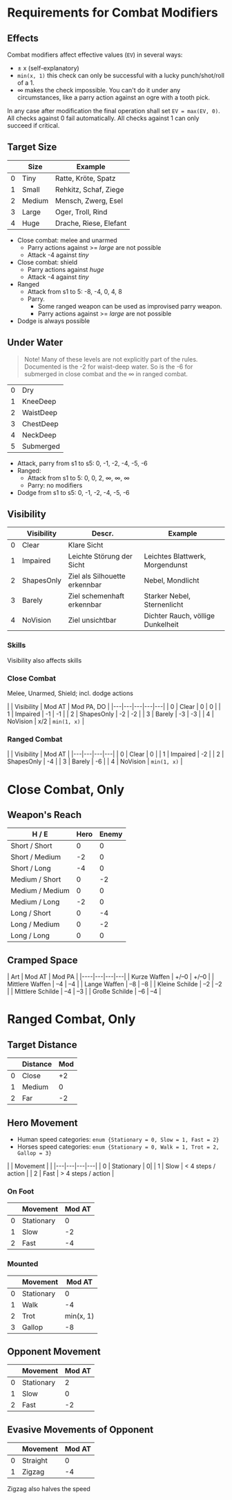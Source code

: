 # Requirements for Combat Modifiers

## Effects

Combat modifiers affect effective values (`EV`) in several ways:
- ± x (self-explanatory)
- `min(x, 1)` this check can only be successful with a lucky punch/shot/roll of a 1.
- &infin; makes the check impossible. You can't do it under any circumstances, like a parry action against an ogre with a tooth pick.

In any case after modification the final operation shall set `EV = max(EV, 0)`. All checks against 0 fail automatically. All checks against 1 can only succeed if critical.


## Target Size

| | Size  | Example |
|-|---|---|
| 0 | Tiny   | Ratte, Kröte, Spatz    |
| 1 | Small  | Rehkitz, Schaf, Ziege  |
| 2 | Medium | Mensch, Zwerg, Esel    |
| 3 | Large  | Oger, Troll, Rind      |
| 4 | Huge   | Drache, Riese, Elefant |


* Close combat: melee and unarmed
  * Parry actions against >= *large* are not possible
  * Attack -4 against *tiny*
* Close combat: shield
  * Parry actions against *huge*
  * Attack -4 against *tiny*
* Ranged
  * Attack from s1 to 5: -8, -4, 0, 4, 8
  * Parry. 
    * Some ranged weapon can be used as improvised parry weapon.
    * Parry actions against >= *large* are not possible
* Dodge is always possible



## Under Water

> Note! Many of these levels are not explicitly part of the rules. Documented is the -2 for waist-deep water. So is the -6 for submerged in close combat and the &infin; in ranged combat.

|   |   |
|---|---|
| 0 | Dry       |
| 1 | KneeDeep  |
| 2 | WaistDeep |
| 3 | ChestDeep |
| 4 | NeckDeep  |
| 5 | Submerged |

* Attack, parry from s1 to s5: 0, -1, -2, -4, -5, -6
* Ranged: 
  * Attack from s1 to 5: 0, 0, 2, &infin;, &infin;, &infin;
  * Parry: no modifiers
* Dodge from s1 to s5: 0, -1, -2, -4, -5, -6

## Visibility

|   | Visibility | Descr. | Example |
|---|---|---|---|
| 0 | Clear       | Klare Sicht                   |  |
| 1 | Impaired    | Leichte Störung der Sicht     | Leichtes Blattwerk, Morgendunst |
| 2 | ShapesOnly  | Ziel als Silhouette erkennbar | Nebel, Mondlicht |
| 3 | Barely      | Ziel schemenhaft erkennbar    | Starker Nebel, Sternenlicht |
| 4 | NoVision    | Ziel unsichtbar               | Dichter Rauch, völlige Dunkelheit |



### Skills

Visibility also affects skills


### Close Combat

Melee, Unarmed, Shield; incl. dodge actions

|   | Visibility | Mod AT | Mod PA, DO |
|---|---|---|---|---|
| 0 | Clear       |  0  |  0  |
| 1 | Impaired    | -1  | -1  |
| 2 | ShapesOnly  | -2  | -2  |
| 3 | Barely      | -3  | -3  |
| 4 | NoVision    | x/2 |  `min(1, x)` |


### Ranged Combat

|   | Visibility | Mod AT |
|---|---|---|---|
| 0 | Clear       |  0 |
| 1 | Impaired    | -2 |
| 2 | ShapesOnly  | -4 |
| 3 | Barely      | -6 |
| 4 | NoVision    | `min(1, x)` |






# Close Combat, Only

## Weapon's Reach


| H / E | Hero | Enemy |
|---|---|---|
| Short  / Short  |  0 |  0 |
| Short  / Medium | -2 |  0 |
| Short  / Long   | -4 |  0 |
| Medium / Short  |  0 | -2 |
| Medium / Medium |  0 |  0 |
| Medium / Long   | -2 |  0 |
| Long   / Short  |  0 | -4 |
| Long   / Medium |  0 | -2 |
| Long   / Long   |  0 |  0 |



## Cramped Space

| Art | Mod AT | Mod PA |
|----|---|---|---|
| Kurze Waffen     | +/–0 | +/–0 |
| Mittlere Waffen  | –4   |  –4 |
| Lange Waffen     | –8   |  –8 |
| Kleine Schilde   | –2   |  –2 |
| Mittlere Schilde | –4   |  –3 |
| Große Schilde    | –6   |  –4 |



# Ranged Combat, Only

## Target Distance

|   | Distance | Mod |
|---|---|---|
| 0 | Close    | +2 |
| 1 | Medium   |  0 |
| 2 | Far      | -2 |



## Hero Movement

* Human speed categories: `enum {Stationary = 0, Slow = 1, Fast = 2}`
* Horses speed categories: `enum {Stationary = 0, Walk = 1, Trot = 2, Gallop = 3}`

|   | Movement | |
|---|---|---|---|
| 0 | Stationary | 0|
| 1 | Slow       | < 4 steps / action |
| 2 | Fast       | > 4 steps / action |


### On Foot
|   | Movement | Mod AT |
|---|---|---|
| 0 | Stationary    |  0 |
| 1 | Slow          | -2 |
| 2 | Fast          | -4 |


### Mounted
|   | Movement | Mod AT |
|---|---|---|
| 0 | Stationary    |  0 |
| 1 | Walk          | -4 |
| 2 | Trot          | min(x, 1) |
| 3 | Gallop        | -8 |


## Opponent Movement

|   | Movement | Mod AT |
|---|---|---|
| 0 | Stationary    |  2 |
| 1 | Slow          | 0  |
| 2 | Fast          | -2 |


## Evasive Movements of Opponent

|   | Movement | Mod AT |
|---|---|---|
| 0 | Straight    |  0 |
| 1 | Zigzag      | -4 |

Zigzag also halves the speed


